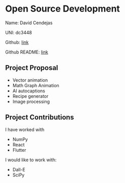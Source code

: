 # Open Source Development

Name: David Cendejas

UNI: dc3448

Github: [link](https://github.com/DavidCendejas)

Github README: [link](https://github.com/DavidCendejas/DavidCendejas/blob/main/README.md)


## Project Proposal
- Vector animation
- Math Graph Animation
- AI autocaptions
- Recipe generator
- Image processing

## Project Contributions
I have worked with
- NumPy
- React
- Flutter

I would like to work with:
- Dall-E
- SciPy
